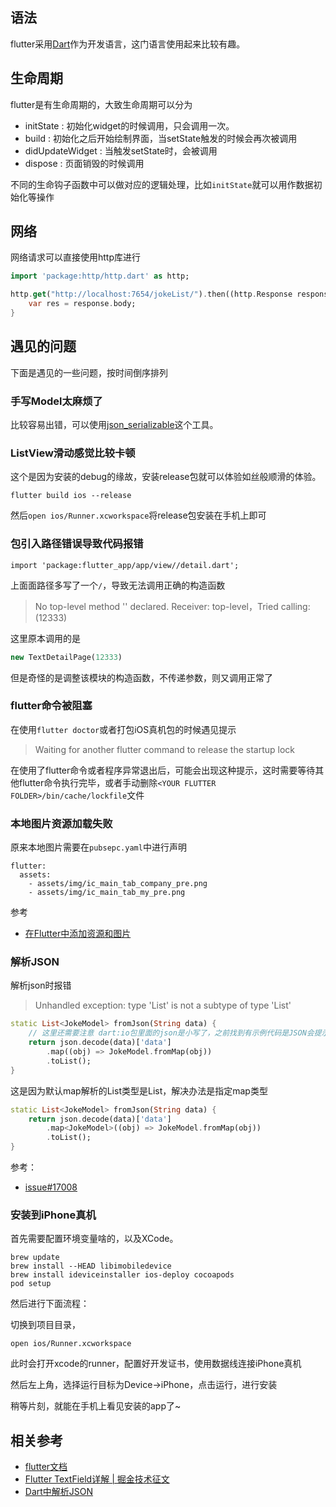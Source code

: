 
## 语法
flutter采用[Dart](http://dart.goodev.org/)作为开发语言，这门语言使用起来比较有趣。



## 生命周期

flutter是有生命周期的，大致生命周期可以分为
- initState : 初始化widget的时候调用，只会调用一次。
- build : 初始化之后开始绘制界面，当setState触发的时候会再次被调用
- didUpdateWidget : 当触发setState时，会被调用
- dispose : 页面销毁的时候调用

不同的生命钩子函数中可以做对应的逻辑处理，比如`initState`就可以用作数据初始化等操作

## 网络
网络请求可以直接使用http库进行
```dart
import 'package:http/http.dart' as http;

http.get("http://localhost:7654/jokeList/").then((http.Response response) {
    var res = response.body;
}
```

## 遇见的问题
下面是遇见的一些问题，按时间倒序排列
### 手写Model太麻烦了
比较容易出错，可以使用[json_serializable](https://caijinglong.github.io/json2dart/index_ch.html)这个工具。

### ListView滑动感觉比较卡顿
这个是因为安装的debug的缘故，安装release包就可以体验如丝般顺滑的体验。
```
flutter build ios --release
```
然后`open ios/Runner.xcworkspace`将release包安装在手机上即可

### 包引入路径错误导致代码报错
```
import 'package:flutter_app/app/view//detail.dart';
```
上面面路径多写了一个`/`，导致无法调用正确的构造函数
> No top-level method '' declared. Receiver: top-level，Tried calling: (12333)

这里原本调用的是
```dart
new TextDetailPage(12333)
```

但是奇怪的是调整该模块的构造函数，不传递参数，则又调用正常了
### flutter命令被阻塞
在使用`flutter doctor`或者打包iOS真机包的时候遇见提示
> Waiting for another flutter command to release the startup lock

在使用了flutter命令或者程序异常退出后，可能会出现这种提示，这时需要等待其他flutter命令执行完毕，或者手动删除`<YOUR FLUTTER FOLDER>/bin/cache/lockfile`文件

### 本地图片资源加载失败
原来本地图片需要在`pubsepc.yaml`中进行声明

```
flutter:
  assets:
    - assets/img/ic_main_tab_company_pre.png
    - assets/img/ic_main_tab_my_pre.png
```

参考
* [在Flutter中添加资源和图片](https://flutterchina.club/assets-and-images/#from-packages)

### 解析JSON

解析json时报错
> Unhandled exception: type 'List<dynamic>' is not a subtype of type 'List<JokeModel>'
```dart
static List<JokeModel> fromJson(String data) {
    // 这里还需要注意 dart:io包里面的json是小写了，之前找到有示例代码是JSON会提示undefined
    return json.decode(data)['data']
        .map((obj) => JokeModel.fromMap(obj))
        .toList();
}
```
这是因为默认map解析的List类型是List<dynamic>，解决办法是指定map类型

```dart
static List<JokeModel> fromJson(String data) {
    return json.decode(data)['data']
        .map<JokeModel>((obj) => JokeModel.fromMap(obj))
        .toList();
}
```
参考：
* [issue#17008](https://github.com/flutter/flutter/issues/17008)

### 安装到iPhone真机

首先需要配置环境变量啥的，以及XCode。
```
brew update
brew install --HEAD libimobiledevice
brew install ideviceinstaller ios-deploy cocoapods
pod setup
```
然后进行下面流程：

切换到项目目录，
```
open ios/Runner.xcworkspace
```

此时会打开xcode的runner，配置好开发证书，使用数据线连接iPhone真机

然后左上角，选择运行目标为Device->iPhone，点击运行，进行安装

稍等片刻，就能在手机上看见安装的app了~

## 相关参考
* [flutter文档](https://flutter.io/)
* [Flutter TextField详解 | 掘金技术征文](https://juejin.im/post/5b6bdb406fb9a04f89785cb5)
* [Dart中解析JSON](https://juejin.im/post/5b5d782ae51d45191c7e7fb3)